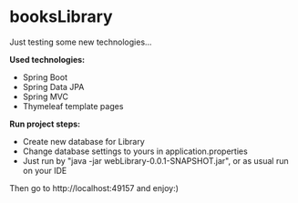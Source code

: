 # booksLibrary
Just testing some new technologies...

**Used technologies:**
* Spring Boot
* Spring Data JPA
* Spring MVC
* Thymeleaf template pages

**Run project steps:**
* Create new database for Library
* Change database settings to yours in application.properties
* Just run by "java -jar webLibrary-0.0.1-SNAPSHOT.jar", or as usual run on your IDE

Then go to http://localhost:49157 and enjoy:)
